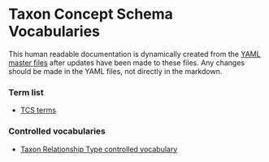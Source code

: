 # Taxon Concept Schema Vocabularies

This human readable documentation is dynamically created from the 
[YAML master files](../master) after updates have been made to these files. 
Any changes should be made in the YAML files, not directly in the markdown.

### Term list

- [TCS terms](./tcs-terms.md)

### Controlled vocabularies

- [Taxon Relationship Type controlled vocabulary](./taxon-relationship-type-vocabulary.md)
